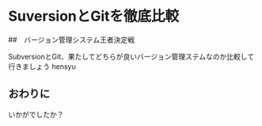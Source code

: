 # SuversionとGitを徹底比較

##　バージョン管理システム王者決定戦

SubversionとGit、果たしてどちらが良いバージョン管理ステムなのか比較して行きましょう hensyu

## おわりに

いかがでしたか？